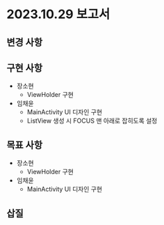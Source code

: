 # 2023.10.29 보고서
## 변경 사항
## 구현 사항
- 장소현
    - ViewHolder 구현
- 임채윤
  - MainActivity UI 디자인 구현
  - ListView 생성 시 FOCUS 맨 아래로 잡히도록 설정
## 목표 사항
- 장소현
  - ViewHolder 구현
- 임채윤
  - MainActivity UI 디자인 구현
## 삽질